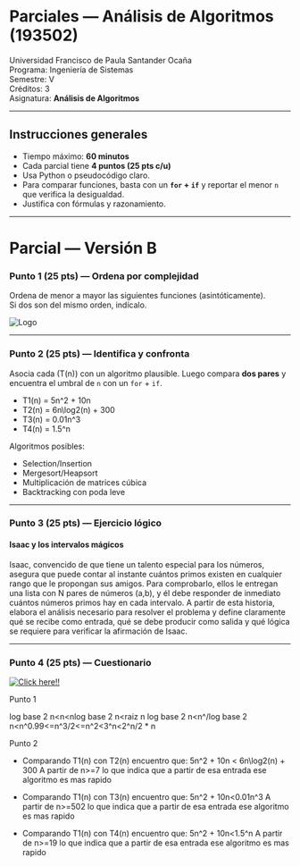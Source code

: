 # Parciales — Análisis de Algoritmos (193502)

Universidad Francisco de Paula Santander Ocaña  
Programa: Ingeniería de Sistemas  
Semestre: V  
Créditos: 3  
Asignatura: **Análisis de Algoritmos**

---

## Instrucciones generales

- Tiempo máximo: **60 minutos**
- Cada parcial tiene **4 puntos (25 pts c/u)**
- Usa Python o pseudocódigo claro.
- Para comparar funciones, basta con un **`for` + `if`** y reportar el menor `n` que verifica la desigualdad.
- Justifica con fórmulas y razonamiento.

---

# Parcial — Versión B

### Punto 1 (25 pts) — Ordena por complejidad

Ordena de menor a mayor las siguientes funciones (asintóticamente).  
Si dos son del mismo orden, indícalo.

![Logo](https://lh3.googleusercontent.com/pw/AP1GczOKbm4PRxvPmIk6xzWEndiZu8Rshw7xbFWnNI3rltL041tyTLuAEoS_afx5V8mtGSJr9FWorLJj02v-8Ga3JJ6YDmsSpBgSFL8ruWN_1OLTVyTerg_9zIomuoPte5JNZIQ_yNwoxVdjH8460tgjJaPO=w128-h290-s-no?authuser=0)

---

### Punto 2 (25 pts) — Identifica y confronta

Asocia cada \(T(n)\) con un algoritmo plausible. Luego compara **dos pares** y encuentra el umbral de `n` con un `for` + `if`.

- T1(n) = 5n^2 + 10n
- T2(n) = 6n\log2(n) + 300
- T3(n) = 0.01n^3
- T4(n) = 1.5^n

Algoritmos posibles:

- Selection/Insertion
- Mergesort/Heapsort
- Multiplicación de matrices cúbica
- Backtracking con poda leve

---

### Punto 3 (25 pts) — Ejercicio lógico

#### Isaac y los intervalos mágicos

Isaac, convencido de que tiene un talento especial para los números, asegura que puede contar al instante cuántos primos existen en cualquier rango que le propongan sus amigos. Para comprobarlo, ellos le entregan una lista con N pares de números (a,b), y él debe responder de inmediato cuántos números primos hay en cada intervalo. A partir de esta historia, elabora el análisis necesario para resolver el problema y define claramente qué se recibe como entrada, qué se debe producir como salida y qué lógica se requiere para verificar la afirmación de Isaac.

---

### Punto 4 (25 pts) — Cuestionario

[![Click here!!](https://cf.quizizz.com/img/wayground/brand/plans/logo-basic.png)](https://wayground.com/join?gc=846438)

Punto 1

log base 2 n<n<nlog base 2 n<raiz n log base 2 n<n^/log base 2 n<n^0.99<=n^3/2<=n^2<3^n<2^n/2 \* n

Punto 2

- Comparando T1(n) con T2(n) encuentro que:
  5n^2 + 10n < 6n\log2(n) + 300
  A partir de n>=7 lo que indica que a partir de esa entrada ese algoritmo es mas rapido

- Comparando T1(n) con T3(n) encuentro que:
  5n^2 + 10n<0.01n^3
  A partir de n>=502 lo que indica que a partir de esa entrada ese algoritmo es mas rapido

- Comparando T1(n) con T4(n) encuentro que:
  5n^2 + 10n<1.5^n
  A partir de n>=19 lo que indica que a partir de esa entrada ese algoritmo es mas rapido
